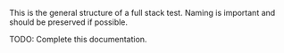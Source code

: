 This is the general structure of a full stack test. Naming is important and should be preserved if possible.

TODO: Complete this documentation.